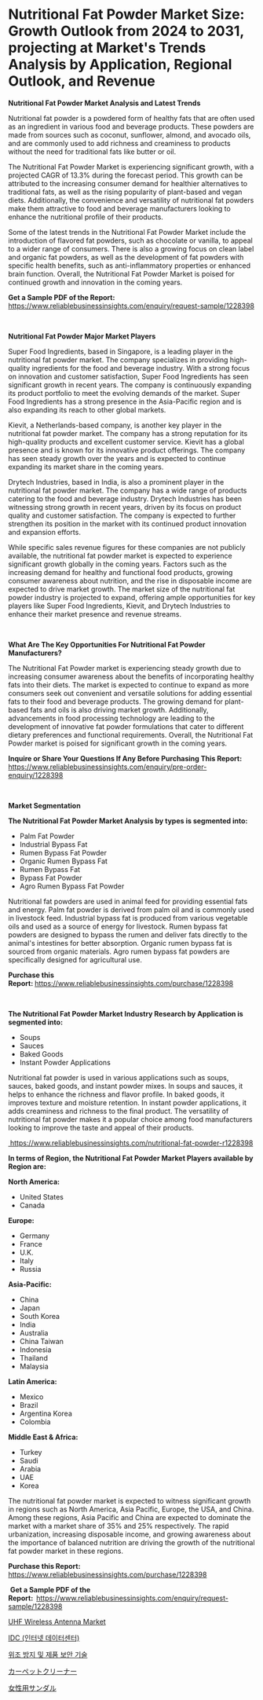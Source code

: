 <p><h1>Nutritional Fat Powder Market Size: Growth Outlook from 2024 to 2031, projecting at Market's Trends Analysis by Application, Regional Outlook, and Revenue</h1></p><p><strong>Nutritional Fat Powder Market Analysis and Latest Trends</strong></p>
<p><p>Nutritional fat powder is a powdered form of healthy fats that are often used as an ingredient in various food and beverage products. These powders are made from sources such as coconut, sunflower, almond, and avocado oils, and are commonly used to add richness and creaminess to products without the need for traditional fats like butter or oil.</p><p>The Nutritional Fat Powder Market is experiencing significant growth, with a projected CAGR of 13.3% during the forecast period. This growth can be attributed to the increasing consumer demand for healthier alternatives to traditional fats, as well as the rising popularity of plant-based and vegan diets. Additionally, the convenience and versatility of nutritional fat powders make them attractive to food and beverage manufacturers looking to enhance the nutritional profile of their products.</p><p>Some of the latest trends in the Nutritional Fat Powder Market include the introduction of flavored fat powders, such as chocolate or vanilla, to appeal to a wider range of consumers. There is also a growing focus on clean label and organic fat powders, as well as the development of fat powders with specific health benefits, such as anti-inflammatory properties or enhanced brain function. Overall, the Nutritional Fat Powder Market is poised for continued growth and innovation in the coming years.</p></p>
<p><strong>Get a Sample PDF of the Report:&nbsp;</strong> <a href="https://www.reliablebusinessinsights.com/enquiry/request-sample/1228398">https://www.reliablebusinessinsights.com/enquiry/request-sample/1228398</a></p>
<p>&nbsp;</p>
<p><strong>Nutritional Fat Powder Major Market Players</strong></p>
<p><p>Super Food Ingredients, based in Singapore, is a leading player in the nutritional fat powder market. The company specializes in providing high-quality ingredients for the food and beverage industry. With a strong focus on innovation and customer satisfaction, Super Food Ingredients has seen significant growth in recent years. The company is continuously expanding its product portfolio to meet the evolving demands of the market. Super Food Ingredients has a strong presence in the Asia-Pacific region and is also expanding its reach to other global markets.</p><p>Kievit, a Netherlands-based company, is another key player in the nutritional fat powder market. The company has a strong reputation for its high-quality products and excellent customer service. Kievit has a global presence and is known for its innovative product offerings. The company has seen steady growth over the years and is expected to continue expanding its market share in the coming years.</p><p>Drytech Industries, based in India, is also a prominent player in the nutritional fat powder market. The company has a wide range of products catering to the food and beverage industry. Drytech Industries has been witnessing strong growth in recent years, driven by its focus on product quality and customer satisfaction. The company is expected to further strengthen its position in the market with its continued product innovation and expansion efforts.</p><p>While specific sales revenue figures for these companies are not publicly available, the nutritional fat powder market is expected to experience significant growth globally in the coming years. Factors such as the increasing demand for healthy and functional food products, growing consumer awareness about nutrition, and the rise in disposable income are expected to drive market growth. The market size of the nutritional fat powder industry is projected to expand, offering ample opportunities for key players like Super Food Ingredients, Kievit, and Drytech Industries to enhance their market presence and revenue streams.</p></p>
<p>&nbsp;</p>
<p><strong>What Are The Key Opportunities For Nutritional Fat Powder Manufacturers?</strong></p>
<p><p>The Nutritional Fat Powder market is experiencing steady growth due to increasing consumer awareness about the benefits of incorporating healthy fats into their diets. The market is expected to continue to expand as more consumers seek out convenient and versatile solutions for adding essential fats to their food and beverage products. The growing demand for plant-based fats and oils is also driving market growth. Additionally, advancements in food processing technology are leading to the development of innovative fat powder formulations that cater to different dietary preferences and functional requirements. Overall, the Nutritional Fat Powder market is poised for significant growth in the coming years.</p></p>
<p><strong>Inquire or Share Your Questions If Any Before Purchasing This Report:</strong> <a href="https://www.reliablebusinessinsights.com/enquiry/pre-order-enquiry/1228398">https://www.reliablebusinessinsights.com/enquiry/pre-order-enquiry/1228398</a></p>
<p>&nbsp;</p>
<p><strong>Market Segmentation</strong></p>
<p><strong>The Nutritional Fat Powder Market Analysis by types is segmented into:</strong></p>
<p><ul><li>Palm Fat Powder</li><li>Industrial Bypass Fat</li><li>Rumen Bypass Fat Powder</li><li>Organic Rumen Bypass Fat</li><li>Rumen Bypass Fat</li><li>Bypass Fat Powder</li><li>Agro Rumen Bypass Fat Powder</li></ul></p>
<p><p>Nutritional fat powders are used in animal feed for providing essential fats and energy. Palm fat powder is derived from palm oil and is commonly used in livestock feed. Industrial bypass fat is produced from various vegetable oils and used as a source of energy for livestock. Rumen bypass fat powders are designed to bypass the rumen and deliver fats directly to the animal's intestines for better absorption. Organic rumen bypass fat is sourced from organic materials. Agro rumen bypass fat powders are specifically designed for agricultural use.</p></p>
<p><strong>Purchase this Report:&nbsp;</strong><a href="https://www.reliablebusinessinsights.com/purchase/1228398">https://www.reliablebusinessinsights.com/purchase/1228398</a></p>
<p>&nbsp;</p>
<p><strong>The Nutritional Fat Powder Market Industry Research by Application is segmented into:</strong></p>
<p><ul><li>Soups</li><li>Sauces</li><li>Baked Goods</li><li>Instant Powder Applications</li></ul></p>
<p><p>Nutritional fat powder is used in various applications such as soups, sauces, baked goods, and instant powder mixes. In soups and sauces, it helps to enhance the richness and flavor profile. In baked goods, it improves texture and moisture retention. In instant powder applications, it adds creaminess and richness to the final product. The versatility of nutritional fat powder makes it a popular choice among food manufacturers looking to improve the taste and appeal of their products.</p></p>
<p><a href="https://www.reliablebusinessinsights.com/nutritional-fat-powder-r1228398">&nbsp;https://www.reliablebusinessinsights.com/nutritional-fat-powder-r1228398</a></p>
<p><strong>In terms of Region, the Nutritional Fat Powder Market Players available by Region are:</strong></p>
<p>
    <p> <strong> North America: </strong>
        <ul>
            <li>United States</li>
            <li>Canada</li>
        </ul>
        </p> 
    <p> <strong> Europe: </strong>
        <ul>
            <li>Germany</li>
            <li>France</li>
            <li>U.K.</li>
            <li>Italy</li>
            <li>Russia</li>
        </ul>
        </p> 
    <p> <strong> Asia-Pacific: </strong>
        <ul>
            <li>China</li>
            <li>Japan</li>
            <li>South Korea</li>
            <li>India</li>
            <li>Australia</li>
            <li>China Taiwan</li>
            <li>Indonesia</li>
            <li>Thailand</li>
            <li>Malaysia</li>
        </ul>
        </p> 
    <p> <strong> Latin America: </strong>
        <ul>
            <li>Mexico</li>
            <li>Brazil</li>
            <li>Argentina Korea</li>
            <li>Colombia</li>
        </ul>
        </p> 
    <p> <strong> Middle East & Africa: </strong>
        <ul>
            <li>Turkey</li>
            <li>Saudi</li>
            <li>Arabia</li>
            <li>UAE</li>
            <li>Korea</li>
        </ul>
    </p>
    </p>
<p><p>The nutritional fat powder market is expected to witness significant growth in regions such as North America, Asia Pacific, Europe, the USA, and China. Among these regions, Asia Pacific and China are expected to dominate the market with a market share of 35% and 25% respectively. The rapid urbanization, increasing disposable income, and growing awareness about the importance of balanced nutrition are driving the growth of the nutritional fat powder market in these regions.</p></p>
<p><strong>Purchase this Report: </strong><a href="https://www.reliablebusinessinsights.com/purchase/1228398">https://www.reliablebusinessinsights.com/purchase/1228398</a></p>
<p>&nbsp;<strong>Get a Sample PDF of the Report:&nbsp;&nbsp;</strong><a href="https://www.reliablebusinessinsights.com/enquiry/request-sample/1228398">https://www.reliablebusinessinsights.com/enquiry/request-sample/1228398</a></p>
<p><strong></strong></p>
<p><p><a href="https://github.com/moyahfrancoestellec51j635wcx/Market-Research-Report-List-3/blob/main/uhf-wireless-antenna-market.md">UHF Wireless Antenna Market</a></p><p><a href="https://github.com/vseigx30c9a1j/Market-Research-Report-List-2/blob/main/6245561161113.md">IDC (인터넷 데이터센터)</a></p><p><a href="https://github.com/WilburKihn5676/Market-Research-Report-List-2/blob/main/3091085161114.md">위조 방지 및 제품 보안 기술</a></p><p><a href="https://medium.com/@xjdqtllf47/%E3%82%AB%E3%83%BC%E3%83%9A%E3%83%83%E3%83%88%E3%82%AF%E3%83%AA%E3%83%BC%E3%83%8A%E3%83%BC%E5%B8%82%E5%A0%B4%E8%AA%BF%E6%9F%BB-%E7%94%A3%E6%A5%AD%E9%80%B2%E5%8C%96-%E3%81%9D%E3%81%97%E3%81%A62031%E5%B9%B4%E3%81%BE%E3%81%A7%E3%81%AE%E4%BA%88%E6%B8%AC-51005049b050">カーペットクリーナー</a></p><p><a href="https://medium.com/@graysonwolfe1913/2024%E5%B9%B4%E3%81%8B%E3%82%892031%E5%B9%B4%E3%81%BE%E3%81%A7%E3%81%AE%E6%9C%9F%E9%96%93%E3%81%AB%E3%81%8A%E3%81%91%E3%82%8B%E5%A5%B3%E6%80%A7%E7%94%A8%E3%82%B5%E3%83%B3%E3%83%80%E3%83%AB%E5%B8%82%E5%A0%B4%E3%81%AE%E6%96%B0%E8%88%88%E3%83%88%E3%83%AC%E3%83%B3%E3%83%89%E3%81%A8%E5%B0%86%E6%9D%A5%E5%B1%95%E6%9C%9B-bdd2b77f17ee">女性用サンダル</a></p></p>